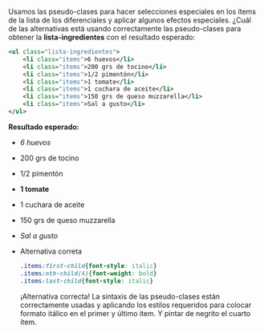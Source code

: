 Usamos las pseudo-clases para hacer selecciones especiales en los ítems de la lista de los diferenciales y aplicar algunos efectos especiales. ¿Cuál de las alternativas está usando correctamente las pseudo-clases para obtener la **lista-ingredientes** con el resultado esperado:

```xml
<ul class="lista-ingredientes">
    <li class="items">6 huevos</li>
    <li class="items">200 grs de tocino</li>
    <li class="items">1/2 pimentón</li>
    <li class="items">1 tomate</li>
    <li class="items">1 cuchara de aceite</li>
    <li class="items">150 grs de queso muzzarella</li>
    <li class="items">Sal a gusto</li>
</ul>
```

**Resultado esperado:**

- _6 huevos_
- 200 grs de tocino
- 1/2 pimentón
- **1 tomate**
- 1 cuchara de aceite
- 150 grs de queso muzzarella
- _Sal a gusto_

- Alternativa correta
    
    ```css
    .items:first-child{font-style: italic}
    .items:nth-child(4){font-weight: bold}
    .items:last-child{font-style: italic}
    ```
    
    ¡Alternativa correcta! La sintaxis de las pseudo-clases están correctamente usadas y aplicando los estilos requeridos para colocar formato itálico en el primer y último ítem. Y pintar de negrito el cuarto ítem.